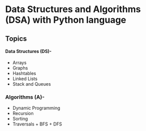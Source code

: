 # Data Structures and Algorithms (DSA) with Python language

## Topics

#### Data Structures (DS)- 
- Arrays
- Graphs
- Hashtables 
- Linked Lists
- Stack and Queues

### Algorithms (A)- 
- Dynamic Programming
- Recursion
- Sorting
- Traversals
      + BFS
      + DFS
